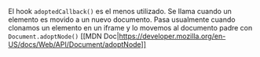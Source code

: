 
El hook ```adoptedCallback()``` es el menos utilizado. Se llama cuando un elemento es movido a un nuevo documento. Pasa usualmente cuando clonamos un elemento en un iframe y lo movemos al documento padre con ```Document.adoptNode()``` [[MDN Doc|https://developer.mozilla.org/en-US/docs/Web/API/Document/adoptNode]]

